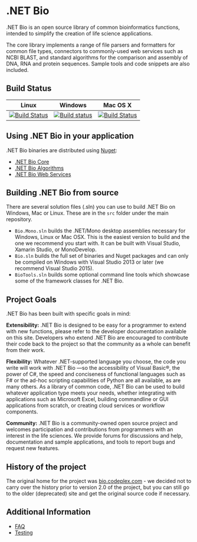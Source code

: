 # .NET Bio

.NET Bio is an open source library of common bioinformatics functions, intended to simplify the creation of life science applications.

The core library implements a range of file parsers and formatters for common file types, connectors to commonly-used web services such as NCBI BLAST, and standard algorithms for the comparison and assembly of DNA, RNA and protein sequences. Sample tools and code snippets are also included.


Build Status
------------

|Linux   |Windows |Mac OS X |
|:------:|:------:|:-------:|
|[![Build Status](https://travis-ci.org/dotnetbio/bio.svg?branch=master)](https://travis-ci.org/dotnetbio/bio) | [![Build status](https://ci.appveyor.com/api/projects/status/ihru18bvx5d5yofm/branch/master?svg=true)](https://ci.appveyor.com/project/nigel-delaney/bio/branch/master) | [![Build Status](https://travis-ci.org/dotnetbio/bio.svg?branch=master)](https://travis-ci.org/dotnetbio/bio)|



## Using .NET Bio in your application
.NET Bio binaries are distributed using [Nuget](wwww.nuget.org):

- [.NET Bio Core](https://www.nuget.org/packages/NETBioCore.PCL/)
- [.NET Bio Algorithms](https://www.nuget.org/packages/NetBioAlgorithms.PCL/)
- [.NET Bio Web Services](https://www.nuget.org/packages/NetBioWeb.PCL/)

## Building .NET Bio from source

There are several solution files (.sln) you can use to build .NET Bio on Windows, Mac or Linux. These are in the `src` folder under the main repository.

- `Bio.Mono.sln` builds the .NET/Mono desktop assemblies necessary for Windows, Linux or Mac OSX. This is the easiest version to build and the one we recommend you start with. It can be built with Visual Studio, Xamarin Studio, or MonoDevelop.
- `Bio.sln` builds the full set of binaries and Nuget packages and can only be compiled on Windows with Visual Studio 2013 or later (we recommend Visual Studio 2015).
- `BioTools.sln` builds some optional command line tools which showcase some of the framework classes for .NET Bio.

## Project Goals
.NET Bio has been built with specific goals in mind:

**Extensibility:** .NET Bio is designed to be easy for a programmer to extend with new functions, please refer to the developer documentation available on this site. Developers who extend .NET Bio are encouraged to contribute their code back to the project so that the community as a whole can benefit from their work.

**Flexibility:** Whatever .NET-supported language you choose, the code you write will work with .NET Bio —so the accessibility of Visual Basic®, the power of C#, the speed and conciseness of functional languages such as F# or the ad-hoc scripting capabilities of Python are all available, as are many others. As a library of common code, .NET Bio can be used to build whatever application type meets your needs, whether integrating with applications such as Microsoft Excel, building commandline or GUI applications from scratch, or creating cloud services or workflow components.

**Community:** .NET Bio is a community-owned open source project and welcomes participation and contributions from programmers with an interest in the life sciences. We provide forums for discussions and help, documentation and sample applications, and tools to report bugs and request new features.

## History of the project
The original home for the project was [bio.codeplex.com](http://bio.codeplex.com) - we decided not to carry over the history prior to version 2.0 of the project, but you can still go to the older (deprecated) site and get the original source code if necessary.

## Additional Information

- [FAQ](https://github.com/dotnetbio/bio/blob/master/FAQ.md)
- [Testing](https://github.com/dotnetbio/bio/blob/master/TESTING.md)


